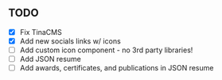 ## TODO

- [x] Fix TinaCMS
- [x] Add new socials links w/ icons
- [ ] Add custom icon component - no 3rd party libraries!
- [ ] Add JSON resume
- [ ] Add awards, certificates, and publications in JSON resume
